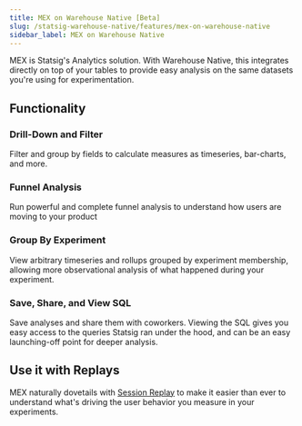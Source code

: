 ```yaml
---
title: MEX on Warehouse Native [Beta]
slug: /statsig-warehouse-native/features/mex-on-warehouse-native
sidebar_label: MEX on Warehouse Native
---
```


MEX is Statsig's Analytics solution. With Warehouse Native, this integrates directly on top of your tables to provide easy analysis on the same datasets you're using for experimentation.

## Functionality

### Drill-Down and Filter

Filter and group by fields to calculate measures as timeseries, bar-charts, and more.

### Funnel Analysis

Run powerful and complete funnel analysis to understand how users are moving to your product

### Group By Experiment

View arbitrary timeseries and rollups grouped by experiment membership, allowing more observational analysis of what happened during your experiment.

### Save, Share, and View SQL

Save analyses and share them with coworkers. Viewing the SQL gives you easy access to the queries Statsig ran under the hood, and can be an easy launching-off point for deeper analysis.

## Use it with Replays

MEX naturally dovetails with [Session Replay](/session-replay/overview) to make it easier than ever to understand what's driving the user behavior you measure in your experiments.
